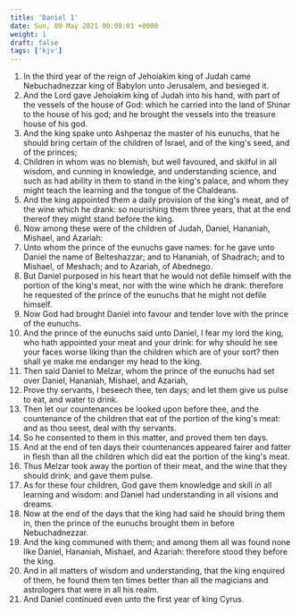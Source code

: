 ```yaml
---
title: 'Daniel 1'
date: Sun, 09 May 2021 00:00:01 +0000
weight: 1
draft: false
tags: ['kjv'] 
---
```


1. In the third year of the reign of Jehoiakim king of Judah came Nebuchadnezzar king of Babylon unto Jerusalem, and besieged it.
2. And the Lord gave Jehoiakim king of Judah into his hand, with part of the vessels of the house of God: which he carried into the land of Shinar to the house of his god; and he brought the vessels into the treasure house of his god.
3. And the king spake unto Ashpenaz the master of his eunuchs, that he should bring certain of the children of Israel, and of the king's seed, and of the princes;
4. Children in whom was no blemish, but well favoured, and skilful in all wisdom, and cunning in knowledge, and understanding science, and such as had ability in them to stand in the king's palace, and whom they might teach the learning and the tongue of the Chaldeans.
5. And the king appointed them a daily provision of the king's meat, and of the wine which he drank: so nourishing them three years, that at the end thereof they might stand before the king.
6. Now among these were of the children of Judah, Daniel, Hananiah, Mishael, and Azariah:
7. Unto whom the prince of the eunuchs gave names: for he gave unto Daniel the name of Belteshazzar; and to Hananiah, of Shadrach; and to Mishael, of Meshach; and to Azariah, of Abednego.
8. But Daniel purposed in his heart that he would not defile himself with the portion of the king's meat, nor with the wine which he drank: therefore he requested of the prince of the eunuchs that he might not defile himself.
9. Now God had brought Daniel into favour and tender love with the prince of the eunuchs.
10. And the prince of the eunuchs said unto Daniel, I fear my lord the king, who hath appointed your meat and your drink: for why should he see your faces worse liking than the children which are of your sort? then shall ye make me endanger my head to the king.
11. Then said Daniel to Melzar, whom the prince of the eunuchs had set over Daniel, Hananiah, Mishael, and Azariah,
12. Prove thy servants, I beseech thee, ten days; and let them give us pulse to eat, and water to drink.
13. Then let our countenances be looked upon before thee, and the countenance of the children that eat of the portion of the king's meat: and as thou seest, deal with thy servants.
14. So he consented to them in this matter, and proved them ten days.
15. And at the end of ten days their countenances appeared fairer and fatter in flesh than all the children which did eat the portion of the king's meat.
16. Thus Melzar took away the portion of their meat, and the wine that they should drink; and gave them pulse.
17. As for these four children, God gave them knowledge and skill in all learning and wisdom: and Daniel had understanding in all visions and dreams.
18. Now at the end of the days that the king had said he should bring them in, then the prince of the eunuchs brought them in before Nebuchadnezzar.
19. And the king communed with them; and among them all was found none like Daniel, Hananiah, Mishael, and Azariah: therefore stood they before the king.
20. And in all matters of wisdom and understanding, that the king enquired of them, he found them ten times better than all the magicians and astrologers that were in all his realm.
21. And Daniel continued even unto the first year of king Cyrus.
